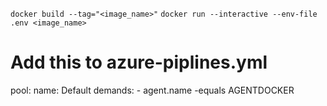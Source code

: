 `docker build --tag="<image_name>"`
`docker run --interactive --env-file .env <image_name>`

# Add this to azure-piplines.yml
pool:
  name: Default
  demands:
    - agent.name -equals AGENTDOCKER